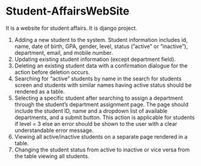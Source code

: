 # Student-AffairsWebSite
It is a website for student affairs. It is django project.
1) Adding a new student to the system. Student information includes id, name, date of birth, GPA, gender, level, status (”active” or “inactive”), department, email, and mobile number.
2) Updating existing student information (except department field).
3) Deleting an existing student data with a confirmation dialogue for the action before deletion occurs.
4) Searching for “active” students by name in the search for students screen and students with similar names having active status should be rendered as a table.
5) Selecting a specific student after searching to assign a department through the student’s department assignment page. The page should include the student ID, name and a dropdown list of available departments, and a submit button. This action is applicable for students if level = 3 else an error should be shown to the user with a clear understandable error message.
6) Viewing all active/inactive students on a separate page rendered in a table.
7) Changing the student status from active to inactive or vice versa from the table viewing all students.
